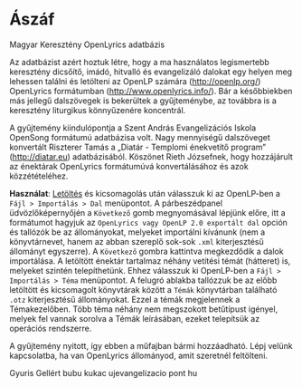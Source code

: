 Ászáf
=====

Magyar Keresztény OpenLyrics adatbázis

Az adatbázist azért hoztuk létre, hogy a ma használatos legismertebb keresztény 
dicsőítő, imádó, hitvalló és evangelizáló dalokat egy helyen meg lehessen találni 
és letölteni az OpenLP számára (http://openlp.org/) OpenLyrics formátumban 
(http://www.openlyrics.info/). Bár a későbbiekben más jellegű dalszövegek is 
bekerültek a gyűjteménybe, az továbbra is a keresztény liturgikus könnyűzenére koncentrál.

A gyűjtemény kiindulópontja a Szent András Evangelizációs Iskola OpenSong 
formátumú adatbázisa volt. Nagy mennyiségű dalszöveget konvertált Riszterer Tamás 
a „Diatár - Templomi énekvetítő program” (http://diatar.eu) adatbázisából. Köszönet 
Rieth Józsefnek, hogy hozzájárult az énektárak OpenLyrics formátumúvá 
konvertálásához és azok közzétételéhez.

**Használat**: [Letöltés](https://github.com/gyuris/aszaf/archive/master.zip) és kicsomagolás 
után válasszuk ki az OpenLP-ben a `Fájl > Importálás > Dal` menüpontot. A párbeszédpanel 
üdvözlőképernyőjén a `Következő` gomb megnyomásával lépjünk előre, itt a formátumot 
hagyjuk az `OpenLyrics vagy OpenLP 2.0 exportált dal` opción és tallózók be az állományokat, 
melyeket importálni kívánunk (nem a könyvtárnevet, hanem az abban szereplő sok-sok `.xml` 
kiterjesztésű állományt egyszerre). A `Következő` gombra kattintva megkezdődik a dalok 
importálása. A letöltött énektár tartalmaz néhány vetítési témát (hátteret) is, melyeket 
szintén telepíthetünk. Ehhez válasszuk ki OpenLP-ben a `Fájl > Importálás > Téma` menüpontot. 
A felugró ablakba tallózzuk be az előbb letöltött és kicsomagolt könyvtárak között a `Témák` 
könyvtárban található `.otz` kiterjesztésű állományokat. Ezzel a témák megjelennek a Témakezelőben.
Több téma néhány nem megszokott betűtípust igényel, melyek fel vannak sorolva a Témák leírásában,
ezeket telepítsük az operációs rendszerre.

A gyűjtemény nyitott, így ebben a műfajban bármi hozzáadható. Lépj 
velünk kapcsolatba, ha van OpenLyrics állományod, amit szeretnél
feltölteni.

Gyuris Gellért bubu kukac ujevangelizacio pont hu
